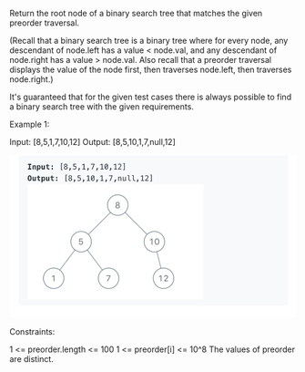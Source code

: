 Return the root node of a binary search tree that matches the given preorder traversal.

(Recall that a binary search tree is a binary tree where for every node, any descendant of node.left has a value < node.val, and any descendant of node.right has a value > node.val.  Also recall that a preorder traversal displays the value of the node first, then traverses node.left, then traverses node.right.)

It's guaranteed that for the given test cases there is always possible to find a binary search tree with the given requirements.

Example 1:

Input: [8,5,1,7,10,12]
Output: [8,5,10,1,7,null,12]

![](1.png)
 

Constraints:

1 <= preorder.length <= 100
1 <= preorder[i] <= 10^8
The values of preorder are distinct.